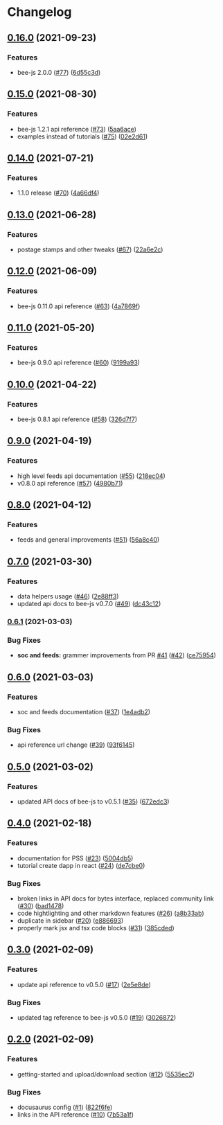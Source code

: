 # Changelog

## [0.16.0](https://www.github.com/ethersphere/bee-js-docs/compare/v0.15.0...v0.16.0) (2021-09-23)


### Features

* bee-js 2.0.0 ([#77](https://www.github.com/ethersphere/bee-js-docs/issues/77)) ([6d55c3d](https://www.github.com/ethersphere/bee-js-docs/commit/6d55c3d24d43403e2c9d82fca258b27f884baa6d))

## [0.15.0](https://www.github.com/ethersphere/bee-js-docs/compare/v0.14.0...v0.15.0) (2021-08-30)


### Features

* bee-js 1.2.1 api reference ([#73](https://www.github.com/ethersphere/bee-js-docs/issues/73)) ([5aa6ace](https://www.github.com/ethersphere/bee-js-docs/commit/5aa6ace5e66ea63b444a19b705abdc03ed95a3f2))
* examples instead of tutorials ([#75](https://www.github.com/ethersphere/bee-js-docs/issues/75)) ([02e2d61](https://www.github.com/ethersphere/bee-js-docs/commit/02e2d61e4272c3aa93673de459b59f8feb911806))

## [0.14.0](https://www.github.com/ethersphere/bee-js-docs/compare/v0.13.0...v0.14.0) (2021-07-21)


### Features

* 1.1.0 release ([#70](https://www.github.com/ethersphere/bee-js-docs/issues/70)) ([4a66df4](https://www.github.com/ethersphere/bee-js-docs/commit/4a66df4d0d4525c5c9da6518121217d311c7ffe2))

## [0.13.0](https://www.github.com/ethersphere/bee-js-docs/compare/v0.12.0...v0.13.0) (2021-06-28)


### Features

* postage stamps and other tweaks ([#67](https://www.github.com/ethersphere/bee-js-docs/issues/67)) ([22a6e2c](https://www.github.com/ethersphere/bee-js-docs/commit/22a6e2ca5b6ea7c9a801fab63a6c339e1831daf1))

## [0.12.0](https://www.github.com/ethersphere/bee-js-docs/compare/v0.11.0...v0.12.0) (2021-06-09)


### Features

* bee-js 0.11.0 api reference ([#63](https://www.github.com/ethersphere/bee-js-docs/issues/63)) ([4a7869f](https://www.github.com/ethersphere/bee-js-docs/commit/4a7869fa06129e97665df76270d95cfc54ec5fb3))

## [0.11.0](https://www.github.com/ethersphere/bee-js-docs/compare/v0.10.0...v0.11.0) (2021-05-20)


### Features

* bee-js 0.9.0 api reference ([#60](https://www.github.com/ethersphere/bee-js-docs/issues/60)) ([9199a93](https://www.github.com/ethersphere/bee-js-docs/commit/9199a93730e3e6c538fe67e03d804ab6bfb8ac11))

## [0.10.0](https://www.github.com/ethersphere/bee-js-docs/compare/v0.9.0...v0.10.0) (2021-04-22)


### Features

* bee-js 0.8.1 api reference ([#58](https://www.github.com/ethersphere/bee-js-docs/issues/58)) ([326d7f7](https://www.github.com/ethersphere/bee-js-docs/commit/326d7f77f39800d448b600ac272a97323ad0bddc))

## [0.9.0](https://www.github.com/ethersphere/bee-js-docs/compare/v0.8.0...v0.9.0) (2021-04-19)


### Features

* high level feeds api documentation ([#55](https://www.github.com/ethersphere/bee-js-docs/issues/55)) ([218ec04](https://www.github.com/ethersphere/bee-js-docs/commit/218ec0428fc5aa82970588f376691dd3b4868d3a))
* v0.8.0 api reference ([#57](https://www.github.com/ethersphere/bee-js-docs/issues/57)) ([4980b71](https://www.github.com/ethersphere/bee-js-docs/commit/4980b716e062b9a5b3fb14b48d62974dadb2dcdf))

## [0.8.0](https://www.github.com/ethersphere/bee-js-docs/compare/v0.7.0...v0.8.0) (2021-04-12)


### Features

* feeds and general improvements ([#51](https://www.github.com/ethersphere/bee-js-docs/issues/51)) ([56a8c40](https://www.github.com/ethersphere/bee-js-docs/commit/56a8c40b89209d1613ce483ae119173ba5894305))

## [0.7.0](https://www.github.com/ethersphere/bee-js-docs/compare/v0.6.1...v0.7.0) (2021-03-30)


### Features

* data helpers usage ([#46](https://www.github.com/ethersphere/bee-js-docs/issues/46)) ([2e88ff3](https://www.github.com/ethersphere/bee-js-docs/commit/2e88ff3f8dda006d8831f8f4a3c310d5c2842262))
* updated api docs to bee-js v0.7.0 ([#49](https://www.github.com/ethersphere/bee-js-docs/issues/49)) ([dc43c12](https://www.github.com/ethersphere/bee-js-docs/commit/dc43c12df4b7857f08f62631047259319d00973e))

### [0.6.1](https://www.github.com/ethersphere/bee-js-docs/compare/v0.6.0...v0.6.1) (2021-03-03)


### Bug Fixes

* **soc and feeds:** grammer improvements from PR [#41](https://www.github.com/ethersphere/bee-js-docs/issues/41) ([#42](https://www.github.com/ethersphere/bee-js-docs/issues/42)) ([ce75954](https://www.github.com/ethersphere/bee-js-docs/commit/ce759543d478212d4364611cc6cc9c4581028341))

## [0.6.0](https://www.github.com/ethersphere/bee-js-docs/compare/v0.5.0...v0.6.0) (2021-03-03)


### Features

* soc and feeds documentation ([#37](https://www.github.com/ethersphere/bee-js-docs/issues/37)) ([1e4adb2](https://www.github.com/ethersphere/bee-js-docs/commit/1e4adb2d3070374d65bde89a20831ff73297a32c))


### Bug Fixes

* api reference url change ([#39](https://www.github.com/ethersphere/bee-js-docs/issues/39)) ([93f6145](https://www.github.com/ethersphere/bee-js-docs/commit/93f61454ad7081da8c1d5f8e6adc9f2d5ce7b147))

## [0.5.0](https://www.github.com/ethersphere/bee-js-docs/compare/v0.4.0...v0.5.0) (2021-03-02)


### Features

* updated API docs of bee-js to v0.5.1 ([#35](https://www.github.com/ethersphere/bee-js-docs/issues/35)) ([672edc3](https://www.github.com/ethersphere/bee-js-docs/commit/672edc38405146721bc7bf42affcb54226aa1005))

## [0.4.0](https://www.github.com/ethersphere/bee-js-docs/compare/v0.3.0...v0.4.0) (2021-02-18)


### Features

* documentation for PSS ([#23](https://www.github.com/ethersphere/bee-js-docs/issues/23)) ([5004db5](https://www.github.com/ethersphere/bee-js-docs/commit/5004db5daf2439546018eb551d0ef9a5c497f2d4))
* tutorial create dapp in react ([#24](https://www.github.com/ethersphere/bee-js-docs/issues/24)) ([de7cbe0](https://www.github.com/ethersphere/bee-js-docs/commit/de7cbe0671805ae0ce522514c96e58f8ebd48462))


### Bug Fixes

* broken links in API docs for bytes interface, replaced community link ([#30](https://www.github.com/ethersphere/bee-js-docs/issues/30)) ([bad1478](https://www.github.com/ethersphere/bee-js-docs/commit/bad1478a1ce54108fc066d53211eb77e5a53304a))
* code hightlighting and other markdown features ([#26](https://www.github.com/ethersphere/bee-js-docs/issues/26)) ([a8b33ab](https://www.github.com/ethersphere/bee-js-docs/commit/a8b33ab9c9f54b008cbece68db81ca1ee94ef1e7))
* duplicate in sidebar ([#20](https://www.github.com/ethersphere/bee-js-docs/issues/20)) ([e886693](https://www.github.com/ethersphere/bee-js-docs/commit/e886693ef0ec02b0acc54aae5d74544d9af1efb6))
* properly mark jsx and tsx code blocks ([#31](https://www.github.com/ethersphere/bee-js-docs/issues/31)) ([385cded](https://www.github.com/ethersphere/bee-js-docs/commit/385cded26a4ceae2f93e99c00b5f58b421816c22))

## [0.3.0](https://www.github.com/ethersphere/bee-js-docs/compare/v0.2.0...v0.3.0) (2021-02-09)


### Features

* update api reference to v0.5.0 ([#17](https://www.github.com/ethersphere/bee-js-docs/issues/17)) ([2e5e8de](https://www.github.com/ethersphere/bee-js-docs/commit/2e5e8de3ab7a27157a4017a445874d84e8c844fc))


### Bug Fixes

* updated tag reference to bee-js v0.5.0 ([#19](https://www.github.com/ethersphere/bee-js-docs/issues/19)) ([3026872](https://www.github.com/ethersphere/bee-js-docs/commit/302687274a3bca3a46eaf5ac93d8a6e2f23876f0))

## [0.2.0](https://www.github.com/ethersphere/bee-js-docs/compare/v0.1.0...v0.2.0) (2021-02-09)


### Features

* getting-started and upload/download section ([#12](https://www.github.com/ethersphere/bee-js-docs/issues/12)) ([5535ec2](https://www.github.com/ethersphere/bee-js-docs/commit/5535ec240b36a3b9a217c6309402363d33172062))


### Bug Fixes

* docusaurus config ([#1](https://www.github.com/ethersphere/bee-js-docs/issues/1)) ([822f6fe](https://www.github.com/ethersphere/bee-js-docs/commit/822f6fe7aa5d09022b26ae1c5df125bb9ee4d3e2))
* links in the API reference ([#10](https://www.github.com/ethersphere/bee-js-docs/issues/10)) ([7b53a1f](https://www.github.com/ethersphere/bee-js-docs/commit/7b53a1fe182a763389777b30ce87f062c71d6123))

